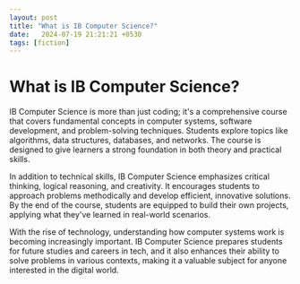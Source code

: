 ```yaml
---
layout: post
title: "What is IB Computer Science?"
date:   2024-07-19 21:21:21 +0530
tags: [fiction]
---
```

# What is IB Computer Science?

IB Computer Science is more than just coding; it's a comprehensive course that covers fundamental concepts in computer systems, software development, and problem-solving techniques. Students explore topics like algorithms, data structures, databases, and networks. The course is designed to give learners a strong foundation in both theory and practical skills.

In addition to technical skills, IB Computer Science emphasizes critical thinking, logical reasoning, and creativity. It encourages students to approach problems methodically and develop efficient, innovative solutions. By the end of the course, students are equipped to build their own projects, applying what they've learned in real-world scenarios.

With the rise of technology, understanding how computer systems work is becoming increasingly important. IB Computer Science prepares students for future studies and careers in tech, and it also enhances their ability to solve problems in various contexts, making it a valuable subject for anyone interested in the digital world.
